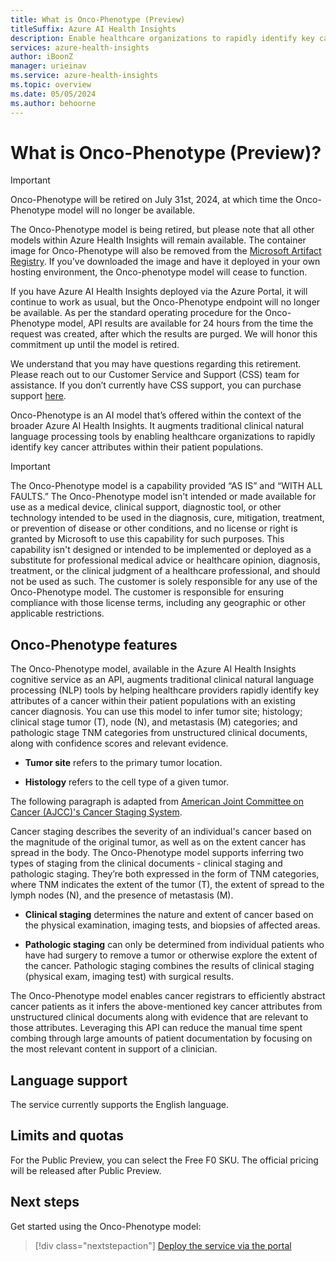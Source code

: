 ```yaml
---
title: What is Onco-Phenotype (Preview)
titleSuffix: Azure AI Health Insights
description: Enable healthcare organizations to rapidly identify key cancer attributes within their patient populations.
services: azure-health-insights
author: iBoonZ
manager: urieinav
ms.service: azure-health-insights
ms.topic: overview
ms.date: 05/05/2024
ms.author: behoorne
---
```



# What is Onco-Phenotype (Preview)?
> [!IMPORTANT]
> Onco-Phenotype will be retired on July 31st, 2024, at which time the Onco-Phenotype model will no longer be available.  
> 
> The Onco-Phenotype model is being retired, but please note that all other models within Azure Health Insights will remain available. The container image for Onco-Phenotype will also be removed from the [Microsoft Artifact Registry](https://mcr.microsoft.com). If you’ve downloaded the image and have it deployed in your own hosting environment, the Onco-phenotype model will cease to function.
> 
> If you have Azure AI Health Insights deployed via the Azure Portal, it will continue to work as usual, but the Onco-Phenotype endpoint will no longer be available. As per the standard operating procedure for the Onco-Phenotype model, API results are available for 24 hours from the time the request was created, after which the results are purged. We will honor this commitment up until the model is retired.  
>
> We understand that you may have questions regarding this retirement. Please reach out to our Customer Service and Support (CSS) team for assistance. If you don’t currently have CSS support, you can purchase support [here](https://azure.microsoft.com/support/plans/).  

Onco-Phenotype is an AI model that’s offered within the context of the broader Azure AI Health Insights. It augments traditional clinical natural language processing tools by enabling healthcare organizations to rapidly identify key cancer attributes within their patient populations.


> [!IMPORTANT] 
> The Onco-Phenotype model is a capability provided “AS IS” and “WITH ALL FAULTS.” The Onco-Phenotype model isn't intended or made available for use as a medical device, clinical support, diagnostic tool, or other technology intended to be used in the diagnosis, cure, mitigation, treatment, or prevention of disease or other conditions, and no license or right is granted by Microsoft to use this capability for such purposes. This capability isn't designed or intended to be implemented or deployed as a substitute for professional medical advice or healthcare opinion, diagnosis, treatment, or the clinical judgment of a healthcare professional, and should not be used as such. The customer is solely responsible for any use of the Onco-Phenotype model. The customer is responsible for ensuring compliance with those license terms, including any geographic or other applicable restrictions.


## Onco-Phenotype features
The Onco-Phenotype model, available in the Azure AI Health Insights cognitive service as an API, augments traditional clinical natural language processing (NLP) tools by helping healthcare providers rapidly identify key attributes of a cancer within their patient populations with an existing cancer diagnosis. You can use this model to infer tumor site; histology; clinical stage tumor (T), node (N), and metastasis (M) categories; and pathologic stage TNM categories from unstructured clinical documents, along with confidence scores and relevant evidence.

- **Tumor site** refers to the primary tumor location. 

- **Histology** refers to the cell type of a given tumor.

The following paragraph is adapted from  [American Joint Committee on Cancer (AJCC)'s Cancer Staging System](https://www.facs.org/quality-programs/cancer/ajcc/cancer-staging).

Cancer staging describes the severity of an individual's cancer based on the magnitude of the original tumor, as well as on the extent cancer has spread in the body. The Onco-Phenotype model supports inferring two types of staging from the clinical documents - clinical staging and pathologic staging. They’re both expressed in the form of TNM categories, where TNM indicates the extent of the tumor (T), the extent of spread to the lymph nodes (N), and the presence of metastasis (M).

- **Clinical staging** determines the nature and extent of cancer based on the physical examination, imaging tests, and biopsies of affected areas. 

- **Pathologic staging** can only be determined from individual patients who have had surgery to remove a tumor or otherwise explore the extent of the cancer. Pathologic staging combines the results of clinical staging (physical exam, imaging test) with surgical results. 

The Onco-Phenotype model enables cancer registrars to efficiently abstract cancer patients as it infers the above-mentioned key cancer attributes from unstructured clinical documents along with evidence that are relevant to those attributes. Leveraging this API can reduce the manual time spent combing through large amounts of patient documentation by focusing on the most relevant content in support of a clinician.


## Language support

The service currently supports the English language.

## Limits and quotas

For the Public Preview, you can select the Free F0 SKU. The official pricing will be released after Public Preview. 

## Next steps

Get started using the Onco-Phenotype model:

>[!div class="nextstepaction"]
> [Deploy the service via the portal](../deploy-portal.md) 
